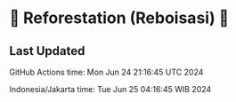 
# 🌳 Reforestation (Reboisasi) 🌲

## Last Updated

GitHub Actions time: Mon Jun 24 21:16:45 UTC 2024

Indonesia/Jakarta time: Tue Jun 25 04:16:45 WIB 2024
